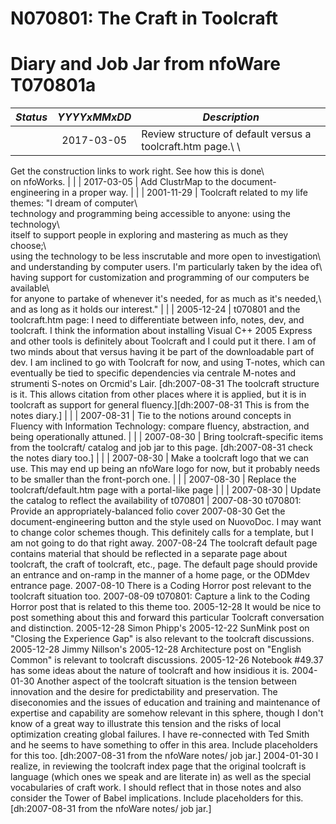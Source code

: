 <!-- N070801a.md 0.0.4                UTF-8                       2021-09-07
     ----1----|----2----|----3----|----4----|----5----|----6----|----7----|--*

                     N070801: THE CRAFT IN TOOLCRAFT
     -->

# N070801: The Craft in Toolcraft

# Diary and Job Jar from nfoWare T070801a

| ***Status*** | ***YYYYxMMxDD*** | ***Description*** |
|      :-:     |   :-:      |       ---         |
| | 2017-03-05 | Review structure of default versus a toolcraft.htm page.\ \
Get the construction links to work right.  See how this is done\ \
on nfoWorks. |
| | 2017-03-05 | Add ClustrMap to the document-engineering in a proper way. |
| | 2001-11-29 | Toolcraft related to my life themes: "I dream of computer\ \
technology and programming being accessible to anyone: using the technology\ \
itself to support people in exploring and mastering as much as they choose;\ \
using the technology to be less inscrutable and more open to investigation\ \
and understanding by computer users.  I'm particularly taken by the idea of\ \
having support for customization and programming of our computers be available\ \
for anyone to partake of whenever it's needed, for as much as it's needed,\ \
and as long as it holds our interest." |
| | 2005-12-24 | t070801 and the toolcraft.htm page: I need to differentiate
between info, notes, dev, and toolcraft.   I think the information about
installing Visual C++ 2005 Express and other tools is definitely about
Toolcraft and I could put it there.  I am of two minds about that versus
having it be part of the downloadable part of dev.  I am inclined to go with
Toolcraft for now, and using T-notes, which can eventually be tied to specific
dependencies via centrale M-notes and strumenti S-notes on Orcmid's Lair.
\[dh:2007-08-31 The toolcraft structure is it.  This allows citation from
other places where it is applied, but it is in toolcraft as support for
general fluency.\]\[dh:2007-08-31 This is from the notes diary.\] |
| | 2007-08-31 | Tie to the notions around concepts in Fluency with
Information Technology: compare fluency, abstraction, and being operationally
attuned. |
| | 2007-08-30 | Bring toolcraft-specific items from the toolcraft/ catalog
and job jar to this page. \[dh:2007-08-31 check the notes diary too.\] |
| | 2007-08-30 | Make a toolcraft logo that we can use.  This may end up
being an nfoWare logo for now, but it probably needs to be smaller than the
front-porch one. |
| | 2007-08-30 | Replace the toolcraft/default.htm page with a portal-like
page |
| | 2007-08-30 | Update the catalog to reflect the availability of t070801 |
2007-08-30	t070801: Provide an appropriately-balanced folio cover
2007-08-30	Get the document-engineering button and the style used on NuovoDoc.  I may want to change color schemes though.  This definitely calls for a template, but I am not going to do that right away.
2007-08-24	The toolcraft default page contains material that should be reflected in a separate page about toolcraft, the craft of toolcraft, etc., page.  The default page should provide an entrance and on-ramp in the manner of a home page, or the ODMdev entrance page.
2007-08-10	There is a Coding Horror post relevant to the toolcraft situation too.
2007-08-09	t070801: Capture a link to the Coding Horror post that is related to this theme too.
2005-12-28	It would be nice to post something about this and forward this particular Toolcraft conversation and distinction.
2005-12-28	Simon Phipp's 2005-12-22 SunMink post on "Closing the Experience Gap" is also relevant to the toolcraft discussions.
2005-12-28	Jimmy Nillson's 2005-12-28 Architecture post on "English Common" is relevant to toolcraft discussions.
2005-12-26	Notebook #49.37 has some ideas about the nature of toolcraft and how insidious it is.
2004-01-30	Another aspect of the toolcraft situation is the tension between innovation and the desire for predictability and preservation.  The diseconomies and the issues of education and training and maintenance of expertise and capability are somehow relevant in this sphere, though I don't know of a great way to illustrate this tension and the risks of local optimization creating global failures.  I have re-connected with Ted Smith and he seems to have something to offer in this area.  Include placeholders for this too.  [dh:2007-08-31 from the nfoWare notes/ job jar.]
2004-01-30	I realize, in reviewing the toolcraft index page that the original toolcraft is language (which ones we speak and are literate in) as well as the special vocabularies of craft work.  I should reflect that in those notes and also consider the Tower of Babel implications.  Include placeholders for this.  [dh:2007-08-31 from the nfoWare notes/ job jar.]

<!-- ----1----|----2----|----3----|----4----|----5----|----6----|----7----|--*

     0.0.4 2021-09-07T23:02Z Second check-point
     0.0.2 2021-09-07T22:33Z First tabulation trial check (nfoTools N070801a)
     0.0.1 2017-03-05T20:45Z Touch up, switch to Semantic Versioning, add
           items for clean document engineering case (nfoWare T070801a)
     0.0.0 2007-08-30T22:29Z Create initial placeholder (nfoWare T070801a)
               *** end of docs/notes/N070801/N070801a.md ***
     -->
